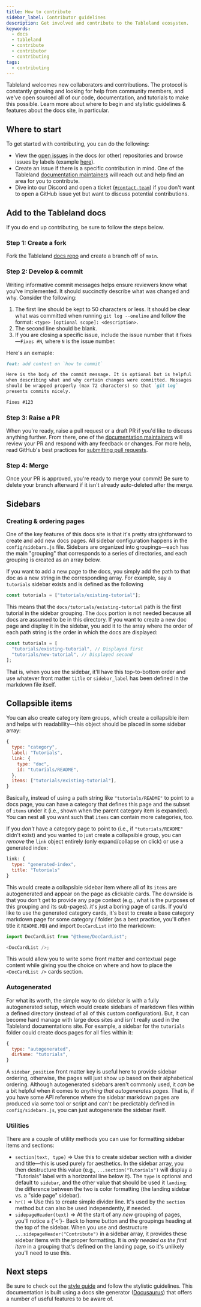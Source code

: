```yaml
---
title: How to contribute
sidebar_label: Contributor guidelines
description: Get involved and contribute to the Tableland ecosystem.
keywords:
  - docs
  - tableland
  - contribute
  - contributor
  - contributing
tags:
  - contributing
---
```


Tableland welcomes new collaborators and contributions. The protocol is constantly growing and looking for help from community members, and we've open sourced all of our code, documentation, and tutorials to make this possible. Learn more about where to begin and stylistic guidelines & features about the docs site, in particular.

## Where to start

To get started with contributing, you can do the following:

- View the [open issues](https://github.com/tablelandnetwork/docs/issues) in the docs (or other) repositories and browse issues by labels (example [here](https://github.com/tablelandnetwork/js-tableland/labels)).
- Create an issue if there is a specific contribution in mind. One of the Tableland [documentation maintainers](/contribute/maintainers) will reach out and help find an area for you to contribute.
- Dive into our Discord and open a ticket ([`#contact-team`](https://discord.com/channels/592843512312102924/1000182412795445378)) if you don't want to open a GitHub issue yet but want to discuss potential contributions.

## Add to the Tableland docs

If you do end up contributing, be sure to follow the steps below.

### Step 1: Create a fork

Fork the Tableland [docs repo](https://github.com/tablelandnetwork/docs) and create a branch off of `main`.

### Step 2: Develop & commit

Writing informative commit messages helps ensure reviewers know what you've implemented. It should succinctly describe what was changed and why. Consider the following:

1. The first line should be kept to 50 characters or less. It should be clear what was committed when running `git log --oneline` and follow the format: `<type> [optional scope]: <description>`.
2. The second line should be blank.
3. If you are closing a specific issue, include the issue number that it fixes—`Fixes #N`, where `N` is the issue number.

Here's an exmaple:

```markdown
feat: add content on `how to commit`

Here is the body of the commit message. It is optional but is helpful
when describing what and why certain changes were committed. Messages
should be wrapped properly (max 72 characters) so that `git log`
presents commits nicely.

Fixes #123
```

### Step 3: Raise a PR

When you're ready, raise a pull request or a draft PR if you'd like to discuss anything further. From there, one of the [documentation maintainers](/contribute/maintainers) will review your PR and respond with any feedback or changes. For more help, read GitHub's best practices for [submitting pull requests](https://docs.github.com/en/pull-requests/collaborating-with-pull-requests/proposing-changes-to-your-work-with-pull-requests/about-pull-requests).

### Step 4: Merge

Once your PR is approved, you're ready to merge your commit! Be sure to delete your branch afterward if it isn't already auto-deleted after the merge.

## Sidebars

### Creating & ordering pages

One of the key features of this docs site is that it's pretty straightforward to create and add new docs pages. All sidebar configuration happens in the `config/sidebars.js` file. Sidebars are organized into groupings—each has the main "grouping" that corresponds to a series of directories, and each grouping is created as an array below.

If you want to add a new page to the docs, you simply add the path to that doc as a new string in the corresponding array. For example, say a `tutorials` sidebar exists and is defined as the following

```js
const tutorials = ["tutorials/existing-tutorial"];
```

This means that the `docs/tutorials/existing-tutorial` path is the first tutorial
in the sidebar grouping. The `docs` portion is not needed because all docs are assumed to be in this directory. If you want to create a new doc page and display it in the sidebar, you add it to the array where the order of each path string is the order in which the docs are displayed:

```js
const tutorials = [
  "tutorials/existing-tutorial", // Displayed first
  "tutorials/new-tutorial", // Displayed second
];
```

That is, when you see the sidebar, it'll have this top-to-bottom order and use whatever front matter `title` or `sidebar_label` has been defined in the markdown file itself.

## Collapsible items

You can also create category item groups, which create a collapsible item and helps with readability—this object should be placed in some sidebar array:

```js
{
  type: "category",
  label: "Tutorials",
  link: {
    type: "doc",
    id: "tutorials/README",
  },
  items: ["tutorials/existing-tutorial"],
}
```

Basically, instead of using a path string like `"tutorials/README"` to point to a docs page, you can have a category that defines this page and the subset of `items` under it (i.e., shown when the parent category item is expanded). You can nest all you want such that `items` can contain more categories, too.

If you _don't_ have a category page to point to (i.e., if `"tutorials/README"` didn't exist) and you wanted to just create a collapsible group, you can _remove_ the `link` object entirely (only expand/collapse on click) or use a generated index:

```js
link: {
  type: "generated-index",
  title: "Tutorials"
}
```

This would create a collapsible sidebar item where all of its `items` are autogenerated and appear on the page as clickable cards. The downside is that you don't get to provide any page context (e.g., what is the purposes of this grouping and its sub-pages)..it's just a boring page of cards. If you'd like to use the generated category cards, it's best to create a base category markdown page for some category / folder (as a best practice, you'll often title it `README.MD`) and import `DocCardList` into the markdown:

```js
import DocCardList from "@theme/DocCardList";

<DocCardList />;
```

This would allow you to write some front matter and contextual page content while giving you the choice on where and how to place the `<DocCardList />` cards section.

### Autogenerated

For what its worth, the simple way to do sidebar is with a fully autogenerated setup, which would create sidebars of markdown files within a defined directory (instead of all of this custom configuration). But, it can become hard manage with large docs sites and isn't really used in the Tableland documentations site. For example, a sidebar for the `tutorials` folder could create docs pages for all files within it:

```js
{
  type: "autogenerated",
  dirName: "tutorials",
}
```

A `sidebar_position` front matter key is useful here to provide sidebar ordering, otherwise, the pages will just show up based on their alphabetical ordering. Although autogenerated sidebars aren't commonly used, it _can_ be a bit helpful when it comes to _anything that autogenerates pages_. That is, if you have some API reference where the sidebar markdown pages are produced via some tool or script and can't be predictably defined in `config/sidebars.js`, you can just autogenerate the sidebar itself.

### Utilities

There are a couple of utility methods you can use for formatting sidebar items and sections:

- `section(text, type)` => Use this to create sidebar section with a divider and title—this is used purely for aesthetics. In the sidebar array, you then destructure this value (e.g., `...section("Tutorials")` will display a "Tutorials" label with a horizontal line below it). The `type` is optional and default to `sidebar`, and the other value that should be used it `landing`; the difference between the two is color formatting (the landing sidebar vs. a "side page" sidebar).
- `hr()` => Use this to create simple divider line. It's used by the `section` method but can also be used independently, if needed.
- `sidepageHeader(text)` => At the start of any _new_ grouping of pages, you'll notice a {'<'}- Back to home button and the groupings heading at the top of the sidebar. When you use and destructure `...sidepageHeader("Contribute")` in a sidebar array, it provides these sidebar items with the proper formatting. It is _only needed as the first item_ in a grouping that's defined on the landing page, so it's unlikely you'll need to use this.

## Next steps

Be sure to check out the [style guide](./style-guide) and follow the stylistic guidelines. This documentation is built using a docs site generator ([Docusaurus](https://docusaurus.io/)) that offers a number of useful features to be aware of.
